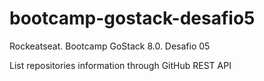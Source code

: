 # bootcamp-gostack-desafio5
Rockeatseat. Bootcamp GoStack 8.0. Desafio 05

List repositories information through GitHub REST API

